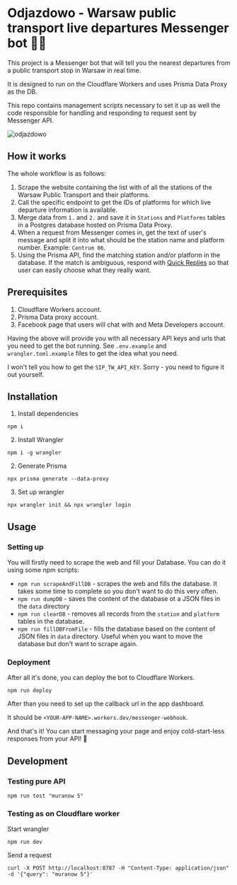 # Odjazdowo - Warsaw public transport live departures Messenger bot 🚃🤖

This project is a Messenger bot that will tell you the nearest departures from a public transport stop in Warsaw in real time.

It is designed to run on the Cloudflare Workers and uses Prisma Data Proxy as the DB.

This repo contains management scripts necessary to set it up as well the code responsible for handling and responding to request sent by Messenger API.

![odjazdowo](https://user-images.githubusercontent.com/26330688/182716457-e3d30106-a70a-4782-b4a6-616d6264fc8a.gif)

## How it works

The whole workflow is as follows:

1. Scrape the website containing the list with of all the stations of the Warsaw Public Transport and their platforms.
2. Call the specific endpoint to get the IDs of platforms for which live departure information is available.
3. Merge data from `1.` and `2.` and save it in `Stations` and `Platforms` tables in a Postgres database hosted on Prisma Data Proxy.
4. When a request from Messenger comes in, get the text of user's message and split it into what should be the station name and platform number. Example: `Centrum 06`.
5. Using the Prisma API, find the matching station and/or platform in the database. If the match is ambiguous, respond with [Quick Replies](https://developers.facebook.com/docs/messenger-platform/send-messages/quick-replies) so that user can easily choose what they really want.

## Prerequisites

1. Cloudflare Workers account.
2. Prisma Data proxy account.
3. Facebook page that users will chat with and Meta Developers account.

Having the above will provide you with all necessary API keys and urls that you need to get the bot running. See `.env.example` and `wrangler.toml.example` files to get the idea what you need.

I won't tell you how to get the `SIP_TW_API_KEY`. Sorry - you need to figure it out yourself.

## Installation

1. Install dependencies

```
npm i
```

2. Install Wrangler

```
npm i -g wrangler
```

2. Generate Prisma

```
npx prisma generate --data-proxy
```

3. Set up wrangler

```
npx wrangler init && npx wrangler login
```

## Usage

### Setting up

You will firstly need to scrape the web and fill your Database. You can do it using some npm scripts:

- `npm run scrapeAndFillDB` - scrapes the web and fills the database. It takes some time to complete so you don't want to do this very often.
- `npm run dumpDB` - saves the content of the database ot a JSON files in the `data` directory
- `npm run clearDB` - removes all records from the `station` and `platform` tables in the database.
- `npm run fillDBFromFile` - fills the database based on the content of JSON files in `data` directory. Useful when you want to move the database but don't want to scrape again.

### Deployment

After all it's done, you can deploy the bot to Cloudflare Workers.

```
npm run deploy
```

After than you need to set up the callback url in the app dashboard.

It should be `<YOUR-APP-NAME>.workers.dev/messenger-webhook`.

And that's it! You can start messaging your page and enjoy cold-start-less responses from your API! 🎉

## Development

### Testing pure API

```
npm run test "muranow 5"
```

### Testing as on Cloudflare worker

Start wrangler

```
npm run dev
```

Send a request

```
curl -X POST http://localhost:8787 -H "Content-Type: application/json" -d '{"query": "muranow 5"}'
```
